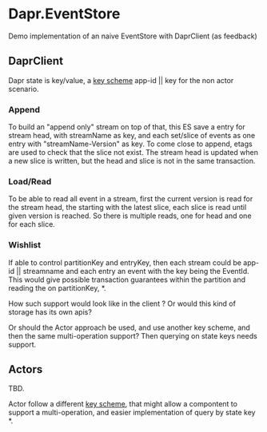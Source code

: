 # Dapr.EventStore
Demo implementation of an naive EventStore with DaprClient (as feedback)

## DaprClient

Dapr state is key/value, a [key scheme](https://github.com/dapr/docs/blob/master/reference/api/state_api.md#key-scheme) app-id || key for the non actor scenario. 

### Append
To build an "append only" stream on top of that, this ES save a entry for stream head, with streamName as key, and each set/slice of events as one entry with "streamName-Version" as key. To come close to append, etags are used to check that the slice not exist. The stream head is updated when a new slice is written, but the head and slice is not in the same transaction.

### Load/Read
To be able to read all event in a stream, first the current version is read for the stream head, the starting with the latest slice, each slice is read until given version is reached. So there is multiple reads, one for head and one for each slice.

### Wishlist
If able to control partitionKey and entryKey, then each stream could be app-id || streamname and each entry an event with the key being the EventId. This would give possible transaction guarantees within the partition and reading the on partitionKey, *.

How such support would look like in the client ? Or would this kind of storage has its own apis?

Or should the Actor approach be used, and use another key scheme, and then the same multi-operation support? Then querying on state keys needs support.

## Actors

TBD.

Actor follow a different [key scheme](https://github.com/dapr/docs/blob/master/reference/api/state_api.md#key-scheme), that might allow a compontent to support a multi-operation, and easier implementation of query by state key *.
